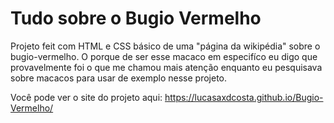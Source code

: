 # Tudo sobre o Bugio Vermelho
Projeto feit com HTML e CSS básico de uma "página da wikipédia" sobre o bugio-vermelho.
O porque de ser esse macaco em especifíco eu digo que provavelmente foi o que me chamou mais atenção enquanto eu pesquisava sobre macacos para usar de exemplo nesse projeto.

Você pode ver o site do projeto aqui: https://lucasaxdcosta.github.io/Bugio-Vermelho/
